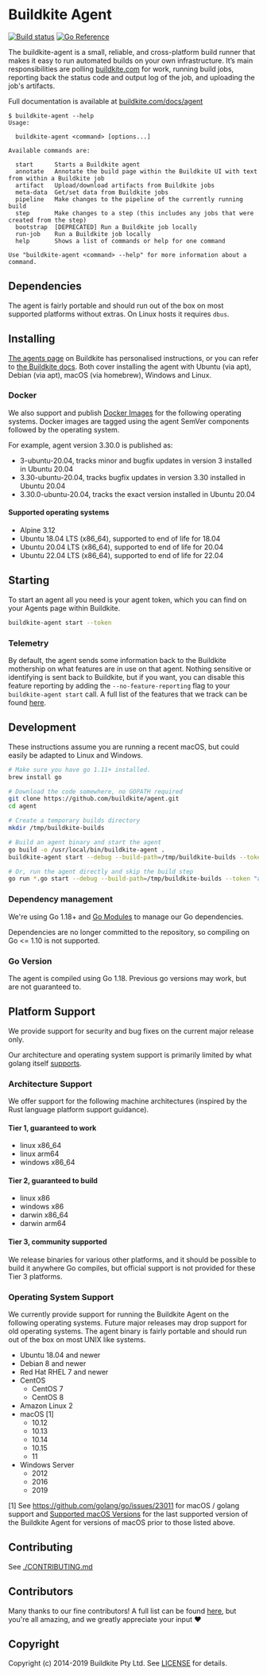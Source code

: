 # Buildkite Agent

[![Build status](https://badge.buildkite.com/08e4e12a0a1e478f0994eb1e8d51822c5c74d395.svg?branch=main)]()
[![Go Reference](https://pkg.go.dev/badge/github.com/buildkite/agent/v3.svg)](https://pkg.go.dev/github.com/buildkite/agent/v3)

The buildkite-agent is a small, reliable, and cross-platform build runner that makes it easy to run automated builds on your own infrastructure. It’s main responsibilities are polling [buildkite.com](https://buildkite.com/) for work, running build jobs, reporting back the status code and output log of the job, and uploading the job's artifacts.

Full documentation is available at [buildkite.com/docs/agent](https://buildkite.com/docs/agent)

```
$ buildkite-agent --help
Usage:

  buildkite-agent <command> [options...]

Available commands are:

  start      Starts a Buildkite agent
  annotate   Annotate the build page within the Buildkite UI with text from within a Buildkite job
  artifact   Upload/download artifacts from Buildkite jobs
  meta-data  Get/set data from Buildkite jobs
  pipeline   Make changes to the pipeline of the currently running build
  step       Make changes to a step (this includes any jobs that were created from the step)
  bootstrap  [DEPRECATED] Run a Buildkite job locally
  run-job    Run a Buildkite job locally
  help       Shows a list of commands or help for one command

Use "buildkite-agent <command> --help" for more information about a command.
```

## Dependencies

The agent is fairly portable and should run out of the box on most supported platforms without extras. On Linux hosts it requires `dbus`.

## Installing

[The agents page](https://buildkite.com/organizations/-/agents) on Buildkite has personalised instructions, or you can refer to [the Buildkite docs](https://buildkite.com/docs/agent/v3/installation). Both cover installing the agent with Ubuntu (via apt), Debian (via apt), macOS (via homebrew), Windows and Linux.

### Docker

We also support and publish [Docker Images](https://hub.docker.com/r/buildkite/agent) for the
following operating systems. Docker images are tagged using the agent SemVer components followed
by the operating system.

For example, agent version 3.30.0 is published as:

- 3-ubuntu-20.04, tracks minor and bugfix updates in version 3 installed in Ubuntu 20.04
- 3.30-ubuntu-20.04, tracks bugfix updates in version 3.30 installed in Ubuntu 20.04
- 3.30.0-ubuntu-20.04, tracks the exact version installed in Ubuntu 20.04

#### Supported operating systems

- Alpine 3.12
- Ubuntu 18.04 LTS (x86_64), supported to end of life for 18.04
- Ubuntu 20.04 LTS (x86_64), supported to end of life for 20.04
- Ubuntu 22.04 LTS (x86_64), supported to end of life for 22.04

## Starting

To start an agent all you need is your agent token, which you can find on your Agents page within Buildkite.

```bash
buildkite-agent start --token
```

### Telemetry

By default, the agent sends some information back to the Buildkite mothership on what features are in use on that agent. Nothing sensitive or identifying is sent back to Buildkite, but if you want, you can disable this feature reporting by adding the `--no-feature-reporting` flag to your `buildkite-agent start` call. A full list of the features that we track can be found [here](https://github.com/buildkite/agent/blob/03aec39f97fe7d20936e6af63cd793a87fac2c19/clicommand/agent_start.go#L135).

## Development

These instructions assume you are running a recent macOS, but could easily be adapted to Linux and Windows.

```bash
# Make sure you have go 1.11+ installed.
brew install go

# Download the code somewhere, no GOPATH required
git clone https://github.com/buildkite/agent.git
cd agent

# Create a temporary builds directory
mkdir /tmp/buildkite-builds

# Build an agent binary and start the agent
go build -o /usr/local/bin/buildkite-agent .
buildkite-agent start --debug --build-path=/tmp/buildkite-builds --token "abc"

# Or, run the agent directly and skip the build step
go run *.go start --debug --build-path=/tmp/buildkite-builds --token "abc"
```

### Dependency management

We're using Go 1.18+ and [Go Modules](https://github.com/golang/go/wiki/Modules) to manage our Go dependencies.

Dependencies are no longer committed to the repository, so compiling on Go <= 1.10 is not supported.

### Go Version

The agent is compiled using Go 1.18. Previous go versions may work, but are not guaranteed to.

## Platform Support

We provide support for security and bug fixes on the current major release only.

Our architecture and operating system support is primarily limited by what golang
itself [supports](https://github.com/golang/go/wiki/MinimumRequirements).

### Architecture Support

We offer support for the following machine architectures (inspired by the Rust language platform
support guidance).

#### Tier 1, guaranteed to work

- linux x86_64
- linux arm64
- windows x86_64

#### Tier 2, guaranteed to build

- linux x86
- windows x86
- darwin x86_64
- darwin arm64

#### Tier 3, community supported

We release binaries for various other platforms, and it should be possible to build it anywhere Go compiles, but official support is not provided for these Tier 3 platforms.

### Operating System Support

We currently provide support for running the Buildkite Agent on the following operating
systems. Future major releases may drop support for old operating systems. The agent
binary is fairly portable and should run out of the box on most UNIX like systems.

- Ubuntu 18.04 and newer
- Debian 8 and newer
- Red Hat RHEL 7 and newer
- CentOS
  - CentOS 7
  - CentOS 8
- Amazon Linux 2
- macOS [1]
  - 10.12
  - 10.13
  - 10.14
  - 10.15
  - 11
- Windows Server
  - 2012
  - 2016
  - 2019

[1] See https://github.com/golang/go/issues/23011 for macOS / golang support and
[Supported macOS Versions](./docs/macos.md) for the last supported version of the
Buildkite Agent for versions of macOS prior to those listed above.

## Contributing

See [./CONTRIBUTING.md](./CONTRIBUTING.md)

## Contributors

Many thanks to our fine contributors! A full list can be found [here](https://github.com/buildkite/agent/graphs/contributors), but you're all amazing, and we greatly appreciate your input ❤️

## Copyright

Copyright (c) 2014-2019 Buildkite Pty Ltd. See [LICENSE](./LICENSE.txt) for details.
